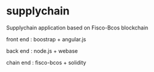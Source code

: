 # supplychain

Supplychain application based on Fisco-Bcos blockchain

front end : boostrap + angular.js

back end : node.js + webase

chain end : fisco-bcos + solidity
